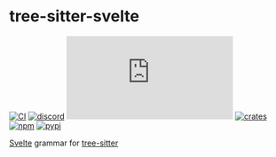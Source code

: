 # tree-sitter-svelte

[![CI][ci]](https://github.com/tree-sitter-grammars/tree-sitter-svelte/actions/workflows/ci.yml)
[![discord][discord]](https://discord.gg/w7nTvsVJhm)
[![matrix][matrix]](https://matrix.to/#/#tree-sitter-chat:matrix.org)
[![crates][crates]](https://crates.io/crates/tree-sitter-svelte-ng)
[![npm][npm]](https://www.npmjs.com/package/@tree-sitter-grammars/tree-sitter-svelte)
[![pypi][pypi]](https://pypi.org/project/tree-sitter-svelte)

[Svelte](https://svelte.dev/) grammar for [tree-sitter](https://tree-sitter.github.io)

[ci]: https://img.shields.io/github/actions/workflow/status/tree-sitter-grammars/tree-sitter-svelte/ci.yml?logo=github&label=CI
[discord]: https://img.shields.io/discord/1063097320771698699?logo=discord&label=discord
[matrix]: https://img.shields.io/matrix/tree-sitter-chat%3Amatrix.org?logo=matrix&label=matrix
[npm]: https://img.shields.io/npm/v/@tree-sitter-grammars/tree-sitter-svelte?logo=npm
[crates]: https://img.shields.io/crates/v/tree-sitter-svelte-ng?logo=rust
[pypi]: https://img.shields.io/pypi/v/tree-sitter-svelte?logo=pypi&logoColor=ffd242

